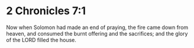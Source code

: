 # 2 Chronicles 7:1

Now when Solomon had made an end of praying, the fire came down from heaven, and consumed the burnt offering and the sacrifices; and the glory of the LORD filled the house.